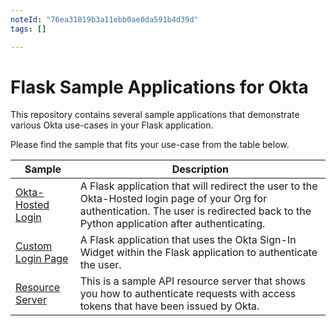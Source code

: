 ```yaml
---
noteId: "76ea31019b3a11ebb0ae0da591b4d39d"
tags: []

---
```


# Flask Sample Applications for Okta
This repository contains several sample applications that demonstrate various Okta use-cases in your Flask application.

Please find the sample that fits your use-case from the table below.

| Sample                                  | Description |
|-----------------------------------------|-------------|
| [Okta-Hosted Login](okta-hosted-login) | A Flask application that will redirect the user to the Okta-Hosted login page of your Org for authentication.  The user is redirected back to the Python application after authenticating. |
| [Custom Login Page](custom-login)      | A Flask application that uses the Okta Sign-In Widget within the Flask application to authenticate the user. |
| [Resource Server](resource-server)     | This is a sample API resource server that shows you how to authenticate requests with access tokens that have been issued by Okta. |
